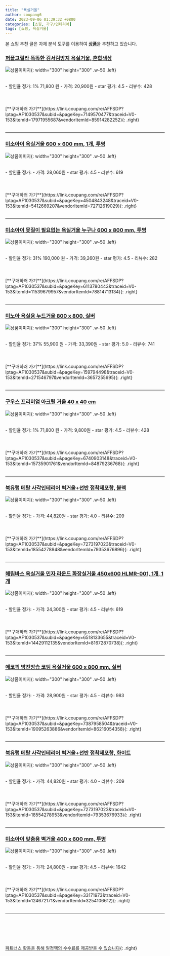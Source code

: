 ```yaml
---
title: "욕실거울"
author: coupang6
date: 2023-09-06 01:39:32 +0800
categories: [쇼핑, 가구/인테리어]
tags: [쇼핑, 욕실거울]
---
```


본 쇼핑 추천 글은 자체 분석 도구를 이용하여 [**상품**](https://link.coupang.com/a/bao1ui)을 추천하고 있습니다.

### [퍼플고릴라 똑똑한 김서림방지 욕실거울, 혼합색상](https://link.coupang.com/re/AFFSDP?lptag=AF1030537&subid=&pageKey=7149570477&traceid=V0-153&itemId=17971955687&vendorItemId=85914282252)

![상품이미지](https://thumbnail7.coupangcdn.com/thumbnails/remote/230x230ex/image/retail/images/2023/05/09/11/1/2c97d825-c95b-4ee2-a008-06f05f81c676.jpg){: width="300" height="300" .w-50 .left}


<br>
- 할인율 정가: 1%  71,800   원
- 가격: 20,900원
- star 평가: 4.5
- 리뷰수: 428
<br>
<br>
<br>
<br>
[**구매하러 가기**](https://link.coupang.com/re/AFFSDP?lptag=AF1030537&subid=&pageKey=7149570477&traceid=V0-153&itemId=17971955687&vendorItemId=85914282252){: .right}
<br>
<br>

---

### [미소아이 욕실거울 600 × 600 mm, 1개, 투명](https://link.coupang.com/re/AFFSDP?lptag=AF1030537&subid=&pageKey=4504843248&traceid=V0-153&itemId=5412669207&vendorItemId=72712619029)

![상품이미지](https://thumbnail10.coupangcdn.com/thumbnails/remote/230x230ex/image/retail/images/2020/11/27/10/2/36ff976f-03c2-4617-b80a-980af2f4199f.jpg){: width="300" height="300" .w-50 .left}


<br>
- 할인율 정가: 
- 가격: 28,060원
- star 평가: 4.5
- 리뷰수: 619
<br>
<br>
<br>
<br>
[**구매하러 가기**](https://link.coupang.com/re/AFFSDP?lptag=AF1030537&subid=&pageKey=4504843248&traceid=V0-153&itemId=5412669207&vendorItemId=72712619029){: .right}
<br>
<br>

---

### [미소아이 못질이 필요없는 욕실거울 누구나 600 x 800 mm, 투명](https://link.coupang.com/re/AFFSDP?lptag=AF1030537&subid=&pageKey=6113780443&traceid=V0-153&itemId=11539679957&vendorItemId=78814713134)

![상품이미지](https://thumbnail10.coupangcdn.com/thumbnails/remote/230x230ex/image/rs_quotation_api/tjprh13p/1f6e735134f94f70b7e77188db657c5b.jpg){: width="300" height="300" .w-50 .left}


<br>
- 할인율 정가: 31%  190,000   원
- 가격: 39,260원
- star 평가: 4.5
- 리뷰수: 282
<br>
<br>
<br>
<br>
[**구매하러 가기**](https://link.coupang.com/re/AFFSDP?lptag=AF1030537&subid=&pageKey=6113780443&traceid=V0-153&itemId=11539679957&vendorItemId=78814713134){: .right}
<br>
<br>

---

### [미노아 욕실용 누드거울 800 x 800, 실버](https://link.coupang.com/re/AFFSDP?lptag=AF1030537&subid=&pageKey=159794498&traceid=V0-153&itemId=271546797&vendorItemId=3657255695)

![상품이미지](https://thumbnail7.coupangcdn.com/thumbnails/remote/230x230ex/image/retail/images/2018/04/24/19/6/2b52bee5-89e3-4bcb-a8c9-72e0dc6821a1.jpg){: width="300" height="300" .w-50 .left}


<br>
- 할인율 정가: 37%  55,900   원
- 가격: 33,390원
- star 평가: 5.0
- 리뷰수: 741
<br>
<br>
<br>
<br>
[**구매하러 가기**](https://link.coupang.com/re/AFFSDP?lptag=AF1030537&subid=&pageKey=159794498&traceid=V0-153&itemId=271546797&vendorItemId=3657255695){: .right}
<br>
<br>

---

### [구우스 프리미엄 아크릴 거울 40 x 40 cm](https://link.coupang.com/re/AFFSDP?lptag=AF1030537&subid=&pageKey=6740903148&traceid=V0-153&itemId=15735901761&vendorItemId=84879236768)

![상품이미지](https://thumbnail6.coupangcdn.com/thumbnails/remote/230x230ex/image/retail/images/2972573921193229-a9a1a70e-d565-4406-9833-d80bbd3e7433.jpg){: width="300" height="300" .w-50 .left}


<br>
- 할인율 정가: 1%  71,800   원
- 가격: 9,800원
- star 평가: 4.5
- 리뷰수: 428
<br>
<br>
<br>
<br>
[**구매하러 가기**](https://link.coupang.com/re/AFFSDP?lptag=AF1030537&subid=&pageKey=6740903148&traceid=V0-153&itemId=15735901761&vendorItemId=84879236768){: .right}
<br>
<br>

---

### [북유럽 메탈 사각인테리어 벽거울+선반 접착제포함, 블랙](https://link.coupang.com/re/AFFSDP?lptag=AF1030537&subid=&pageKey=7273197023&traceid=V0-153&itemId=18554278948&vendorItemId=79353676896)

![상품이미지](https://thumbnail10.coupangcdn.com/thumbnails/remote/230x230ex/image/vendor_inventory/ba29/253893c1729176edf303f38e0a9f9aa91ecce4902a203db3dd30106d4290.jpg){: width="300" height="300" .w-50 .left}


<br>
- 할인율 정가: 
- 가격: 44,820원
- star 평가: 4.0
- 리뷰수: 209
<br>
<br>
<br>
<br>
[**구매하러 가기**](https://link.coupang.com/re/AFFSDP?lptag=AF1030537&subid=&pageKey=7273197023&traceid=V0-153&itemId=18554278948&vendorItemId=79353676896){: .right}
<br>
<br>

---

### [해림바스 욕실거울 민자 라운드 화장실거울 450x600 HLMR-001, 1개, 1개](https://link.coupang.com/re/AFFSDP?lptag=AF1030537&subid=&pageKey=6518133655&traceid=V0-153&itemId=14429112135&vendorItemId=81672870738)

![상품이미지](https://thumbnail10.coupangcdn.com/thumbnails/remote/230x230ex/image/vendor_inventory/8344/a68e47320e21e7b14d4c57c3dc0b08f17608d54ebe9e8d5669dcaf3b51ee.jpg){: width="300" height="300" .w-50 .left}


<br>
- 할인율 정가: 
- 가격: 24,300원
- star 평가: 4.5
- 리뷰수: 619
<br>
<br>
<br>
<br>
[**구매하러 가기**](https://link.coupang.com/re/AFFSDP?lptag=AF1030537&subid=&pageKey=6518133655&traceid=V0-153&itemId=14429112135&vendorItemId=81672870738){: .right}
<br>
<br>

---

### [에코픽 방진방습 코팅 욕실거울 600 x 800 mm, 실버](https://link.coupang.com/re/AFFSDP?lptag=AF1030537&subid=&pageKey=7387958504&traceid=V0-153&itemId=19095263886&vendorItemId=86216054358)

![상품이미지](https://thumbnail10.coupangcdn.com/thumbnails/remote/230x230ex/image/rs_quotation_api/3sprbzpe/caf73d1af81e4269b009afcee648fdc7.jpg){: width="300" height="300" .w-50 .left}


<br>
- 할인율 정가: 
- 가격: 28,900원
- star 평가: 4.5
- 리뷰수: 983
<br>
<br>
<br>
<br>
[**구매하러 가기**](https://link.coupang.com/re/AFFSDP?lptag=AF1030537&subid=&pageKey=7387958504&traceid=V0-153&itemId=19095263886&vendorItemId=86216054358){: .right}
<br>
<br>

---

### [북유럽 메탈 사각인테리어 벽거울+선반 접착제포함, 화이트](https://link.coupang.com/re/AFFSDP?lptag=AF1030537&subid=&pageKey=7273197023&traceid=V0-153&itemId=18554278953&vendorItemId=79353676933)

![상품이미지](https://thumbnail10.coupangcdn.com/thumbnails/remote/230x230ex/image/vendor_inventory/ddf9/711cec3f0d1484349bf7dea2c20ab178264fb9c7829cc71d78780fe0c329.jpg){: width="300" height="300" .w-50 .left}


<br>
- 할인율 정가: 
- 가격: 44,820원
- star 평가: 4.0
- 리뷰수: 209
<br>
<br>
<br>
<br>
[**구매하러 가기**](https://link.coupang.com/re/AFFSDP?lptag=AF1030537&subid=&pageKey=7273197023&traceid=V0-153&itemId=18554278953&vendorItemId=79353676933){: .right}
<br>
<br>

---

### [미소아이 맞춤용 벽거울 400 x 600 mm, 투명](https://link.coupang.com/re/AFFSDP?lptag=AF1030537&subid=&pageKey=33171973&traceid=V0-153&itemId=124672171&vendorItemId=3254106612)

![상품이미지](https://thumbnail6.coupangcdn.com/thumbnails/remote/230x230ex/image/retail/images/2017/08/24/12/8/c633c880-423f-4830-8ed6-947794ad81be.jpg){: width="300" height="300" .w-50 .left}


<br>
- 할인율 정가: 
- 가격: 24,800원
- star 평가: 4.5
- 리뷰수: 1642
<br>
<br>
<br>
<br>
[**구매하러 가기**](https://link.coupang.com/re/AFFSDP?lptag=AF1030537&subid=&pageKey=33171973&traceid=V0-153&itemId=124672171&vendorItemId=3254106612){: .right}
<br>
<br>

---
<br><br><br><br><br> [파트너스 활동을 통해 일정액의 수수료를 제공받을 수 있습니다](https://link.coupang.com/a/bao1ui){: .right}